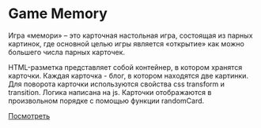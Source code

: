# Game Memory 

Игра «мемори» – это карточная настольная игра, состоящая из парных картинок, где основной целью игры является «открытие» как можно большего числа парных карточек.


HTML-разметка представляет собой контейнер, в котором хранятся карточки. Каждая карточка - блог, в котором находятся две картинки.
Для поворота карточки используются свойства css transform и transition.
Логика написана на js. 
Карточки отображаются в произвольном порядке с помощью функции randomCard.

[Посмотреть](https://dmitriy-git.github.io/memory_game_js/)
